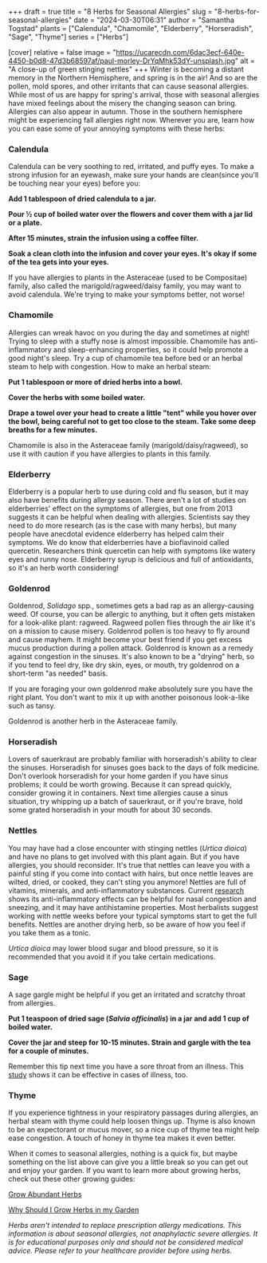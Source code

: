 +++
draft = true
title = "8 Herbs for Seasonal Allergies"
slug = "8-herbs-for-seasonal-allergies"
date = "2024-03-30T06:31"
author = "Samantha Togstad"
plants = ["Calendula", "Chamomile", "Elderberry", "Horseradish", "Sage", "Thyme"]
series = ["Herbs"]

[cover]
relative = false
image = "https://ucarecdn.com/6dac3ecf-640e-4450-b0d8-47d3b68597af/paul-morley-DrYqMhk53dY-unsplash.jpg"
alt = "A close-up of green stinging nettles"
+++
Winter is becoming a distant memory in the Northern Hemisphere, and spring is in the air! And so are the pollen, mold spores, and other irritants that can cause seasonal allergies. While most of us are happy for spring's arrival, those with seasonal allergies have mixed feelings about the misery the changing season can bring. Allergies can also appear in autumn. Those in the southern hemisphere might be experiencing fall allergies right now. Wherever you are, learn how you can ease some of your annoying symptoms with these herbs: 

### Calendula 

Calendula can be very soothing to red, irritated, and puffy eyes. To make a strong infusion for an eyewash, make sure your hands are clean(since you'll be touching near your eyes) before you: 

 **Add 1 tablespoon of dried calendula to a jar.**

**Pour ½ cup of boiled water over the flowers and cover them with a jar lid or a plate.**

**After 15 minutes, strain the infusion using a coffee filter.**  

**Soak a clean cloth into the infusion and cover your eyes. It's okay if some of the tea gets into your eyes.** 

If you have allergies to plants in the Asteraceae (used to be Compositae) family, also called the marigold/ragweed/daisy family, you may want to avoid calendula. We're trying to make your symptoms better, not worse! 

### Chamomile

Allergies can wreak havoc on you during the day and sometimes at night! Trying to sleep with a stuffy nose is almost impossible. Chamomile has anti-inflammatory and sleep-enhancing properties, so it could help promote a good night's sleep. Try a cup of chamomile tea before bed or an herbal steam to help with congestion. How to make an herbal steam:

**Put 1 tablespoon or more of dried herbs into a bowl.** 

**Cover the herbs with some boiled water.** 

**Drape a towel over your head to create a little "tent" while you hover over the bowl, being careful not to get too close to the steam. Take some deep breaths for a few minutes.**  

Chamomile is also in the Asteraceae family (marigold/daisy/ragweed), so use it with caution if you have allergies to plants in this family. 

### Elderberry

Elderberry is a popular herb to use during cold and flu season, but it may also have benefits during allergy season. There aren't a lot of studies on elderberries' effect on the symptoms of allergies, but one from 2013 suggests it can be helpful when dealing with allergies. Scientists say they need to do more research (as is the case with many herbs), but many people have anecdotal evidence elderberry has helped calm their symptoms. We do know that elderberries have a bioflavinoid called quercetin. Researchers think quercetin can help with symptoms like watery eyes and runny nose. Elderberry syrup is delicious and full of antioxidants, so it's an herb worth considering! 

### Goldenrod

Goldenrod, *Solidago* spp., sometimes gets a bad rap as an allergy-causing weed. Of course, you can be allergic to anything, but it often gets mistaken for a look-alike plant: ragweed. Ragweed pollen flies through the air like it's on a mission to cause misery. Goldenrod pollen is too heavy to fly around and cause mayhem. It might become your best friend if you get excess mucus production during a pollen attack. Goldenrod is known as a remedy against congestion in the sinuses. It's also known to be a "drying" herb, so if you tend to feel dry, like dry skin, eyes, or mouth, try goldenrod on a short-term "as needed" basis.  

If you are foraging your own goldenrod make absolutely sure you have the right plant. You don't want to mix it up with another poisonous look-a-like such as tansy. 

Goldenrod is another herb in the Asteraceae family.

### Horseradish

Lovers of sauerkraut are probably familiar with horseradish's ability to clear the sinuses. Horseradish for sinuses goes back to the days of folk medicine. Don't overlook horseradish for your home garden if you have sinus problems; it could be worth growing. Because it can spread quickly, consider growing it in containers. Next time allergies cause a sinus situation, try whipping up a batch of sauerkraut, or if you're brave, hold some grated horseradish in your mouth for about 30 seconds. 

### Nettles

You may have had a close encounter with stinging nettles (*Urtica dioica*) and have no plans to get involved with this plant again. But if you have allergies, you should reconsider. It's true that nettles can leave you with a painful sting if you come into contact with hairs, but once nettle leaves are wilted, dried, or cooked, they can't sting you anymore! Nettles are full of vitamins, minerals, and anti-inflammatory substances. Current [research](https://www.mountsinai.org/health-library/herb/stinging-nettle) shows its anti-inflammatory effects can be helpful for nasal congestion and sneezing, and it may have antihistamine properties. Most herbalists suggest working with nettle weeks before your typical symptoms start to get the full benefits. Nettles are another drying herb, so be aware of how you feel if you take them as a tonic.

*Urtica dioica* may lower blood sugar and blood pressure, so it is recommended that you avoid it if you take certain medications.  

### Sage

A sage gargle might be helpful if you get an irritated and scratchy throat from allergies. 

**Put 1 teaspoon of dried sage (*Salvia officinalis*) in a jar and add 1 cup of boiled water.** 

**Cover the jar and steep for 10-15 minutes. Strain and gargle with the tea for a couple of minutes.**

Remember this tip next time you have a sore throat from an illness. This [study](https://pubmed.ncbi.nlm.nih.gov/16504956/) shows it can be effective in cases of illness, too. 

### Thyme

If you experience tightness in your respiratory passages during allergies, an herbal steam with thyme could help loosen things up. Thyme is also known to be an expectorant or mucus mover, so a nice cup of thyme tea might help ease congestion. A touch of honey in thyme tea makes it even better. 

When it comes to seasonal allergies, nothing is a quick fix, but maybe something on the list above can give you a little break so you can get out and enjoy your garden. If you want to learn more about growing herbs, check out these other growing guides:

[Grow Abundant Herbs](https://blog.planter.garden/posts/grow-abundant-herbs/)

[Why Should I Grow Herbs in my Garden](https://blog.planter.garden/posts/why-grow-herbs/)

*Herbs aren't intended to replace prescription allergy medications. This information is about seasonal allergies, not anaphylactic severe allergies. It is for educational purposes only and should not be considered medical advice. Please refer to your healthcare provider before using herbs.*
